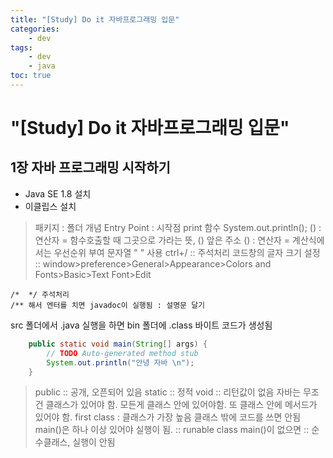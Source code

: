 ```yaml
---
title: "[Study] Do it 자바프로그래밍 입문"
categories:
    - dev
tags:
    - dev
    - java
toc: true
---
```

# "[Study] Do it 자바프로그래밍 입문"

## 1장 자바 프로그래밍 시작하기

* Java SE 1.8 설치
* 이클립스 설치

> 패키지 : 폴더 개념
Entry Point : 시작점
print 함수
System.out.println();
() : 연산자 = 함수호출할 때 그곳으로 가라는 뜻, () 앞은 주소
() : 연산자 = 계산식에서는 우선순위 부여
문자열 " " 사용
ctrl+/ :: 주석처리
코드창의 글자 크기 설정 :: window>preference>General>Appearance>Colors and Fonts>Basic>Text Font>Edit 

	/*  */ 주석처리
	/** 해서 엔터를 치면 javadoc이 실행됨 : 설명문 달기
	
src 폴더에서 .java 실행을 하면 bin 폴더에 .class 바이트 코드가 생성됨

```java
	public static void main(String[] args) {
		// TODO Auto-generated method stub
		System.out.println("안녕 자바 \n");
	}
```

> public :: 공개, 오픈되어 있음 
> static :: 정적
> void :: 리턴값이 없음
자바는 무조건 클래스가 있어야 함. 모든게 클래스 안에 있어야함. 또 클래스 안에 메서드가 있어야 함.
first class : 클래스가 가장 높음 
클래스 밖에 코드를 쓰면 안됨
main()은 하나 이상 있어야 실행이 됨. :: runable class
main()이 없으면 :: 순수클래스, 실행이 안됨





<!--stackedit_data:
eyJoaXN0b3J5IjpbMjc2MjUzNjEsLTEyNjg0ODM4ODUsMTY3ND
YzNzg1OSwxMDQ5MTYxODk1LC0xNDMxNjc5NzIzXX0=
-->
